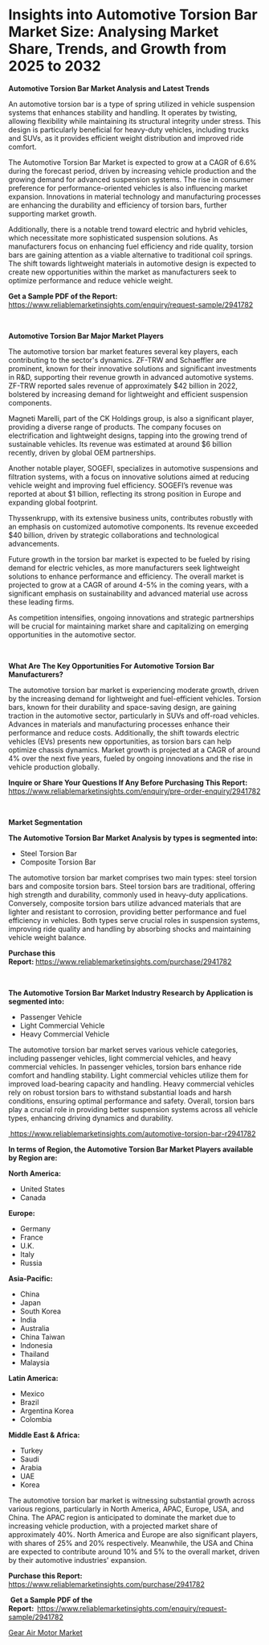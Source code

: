 <p><h1>Insights into Automotive Torsion Bar Market Size: Analysing Market Share, Trends, and Growth from 2025 to 2032</h1></p><p><strong>Automotive Torsion Bar Market Analysis and Latest Trends</strong></p>
<p><p>An automotive torsion bar is a type of spring utilized in vehicle suspension systems that enhances stability and handling. It operates by twisting, allowing flexibility while maintaining its structural integrity under stress. This design is particularly beneficial for heavy-duty vehicles, including trucks and SUVs, as it provides efficient weight distribution and improved ride comfort.</p><p>The Automotive Torsion Bar Market is expected to grow at a CAGR of 6.6% during the forecast period, driven by increasing vehicle production and the growing demand for advanced suspension systems. The rise in consumer preference for performance-oriented vehicles is also influencing market expansion. Innovations in material technology and manufacturing processes are enhancing the durability and efficiency of torsion bars, further supporting market growth.</p><p>Additionally, there is a notable trend toward electric and hybrid vehicles, which necessitate more sophisticated suspension solutions. As manufacturers focus on enhancing fuel efficiency and ride quality, torsion bars are gaining attention as a viable alternative to traditional coil springs. The shift towards lightweight materials in automotive design is expected to create new opportunities within the market as manufacturers seek to optimize performance and reduce vehicle weight.</p></p>
<p><strong>Get a Sample PDF of the Report:&nbsp;</strong> <a href="https://www.reliablemarketinsights.com/enquiry/request-sample/2941782?utm_campaign=2667&utm_medium=2&utm_source=Github&utm_content=ia&utm_term=15032025&utm_id=automotive-torsion-bar">https://www.reliablemarketinsights.com/enquiry/request-sample/2941782</a></p>
<p>&nbsp;</p>
<p><strong>Automotive Torsion Bar Major Market Players</strong></p>
<p><p>The automotive torsion bar market features several key players, each contributing to the sector's dynamics. ZF-TRW and Schaeffler are prominent, known for their innovative solutions and significant investments in R&D, supporting their revenue growth in advanced automotive systems. ZF-TRW reported sales revenue of approximately $42 billion in 2022, bolstered by increasing demand for lightweight and efficient suspension components.</p><p>Magneti Marelli, part of the CK Holdings group, is also a significant player, providing a diverse range of products. The company focuses on electrification and lightweight designs, tapping into the growing trend of sustainable vehicles. Its revenue was estimated at around $6 billion recently, driven by global OEM partnerships.</p><p>Another notable player, SOGEFI, specializes in automotive suspensions and filtration systems, with a focus on innovative solutions aimed at reducing vehicle weight and improving fuel efficiency. SOGEFI’s revenue was reported at about $1 billion, reflecting its strong position in Europe and expanding global footprint.</p><p>Thyssenkrupp, with its extensive business units, contributes robustly with an emphasis on customized automotive components. Its revenue exceeded $40 billion, driven by strategic collaborations and technological advancements.</p><p>Future growth in the torsion bar market is expected to be fueled by rising demand for electric vehicles, as more manufacturers seek lightweight solutions to enhance performance and efficiency. The overall market is projected to grow at a CAGR of around 4-5% in the coming years, with a significant emphasis on sustainability and advanced material use across these leading firms. </p><p>As competition intensifies, ongoing innovations and strategic partnerships will be crucial for maintaining market share and capitalizing on emerging opportunities in the automotive sector.</p></p>
<p>&nbsp;</p>
<p><strong>What Are The Key Opportunities For Automotive Torsion Bar Manufacturers?</strong></p>
<p><p>The automotive torsion bar market is experiencing moderate growth, driven by the increasing demand for lightweight and fuel-efficient vehicles. Torsion bars, known for their durability and space-saving design, are gaining traction in the automotive sector, particularly in SUVs and off-road vehicles. Advances in materials and manufacturing processes enhance their performance and reduce costs. Additionally, the shift towards electric vehicles (EVs) presents new opportunities, as torsion bars can help optimize chassis dynamics. Market growth is projected at a CAGR of around 4% over the next five years, fueled by ongoing innovations and the rise in vehicle production globally.</p></p>
<p><strong>Inquire or Share Your Questions If Any Before Purchasing This Report:</strong> <a href="https://www.reliablemarketinsights.com/enquiry/pre-order-enquiry/2941782?utm_campaign=2667&utm_medium=2&utm_source=Github&utm_content=ia&utm_term=15032025&utm_id=automotive-torsion-bar">https://www.reliablemarketinsights.com/enquiry/pre-order-enquiry/2941782</a></p>
<p>&nbsp;</p>
<p><strong>Market Segmentation</strong></p>
<p><strong>The Automotive Torsion Bar Market Analysis by types is segmented into:</strong></p>
<p><ul><li>Steel Torsion Bar</li><li>Composite Torsion Bar</li></ul></p>
<p><p>The automotive torsion bar market comprises two main types: steel torsion bars and composite torsion bars. Steel torsion bars are traditional, offering high strength and durability, commonly used in heavy-duty applications. Conversely, composite torsion bars utilize advanced materials that are lighter and resistant to corrosion, providing better performance and fuel efficiency in vehicles. Both types serve crucial roles in suspension systems, improving ride quality and handling by absorbing shocks and maintaining vehicle weight balance.</p></p>
<p><strong>Purchase this Report:&nbsp;</strong><a href="https://www.reliablemarketinsights.com/purchase/2941782?utm_campaign=2667&utm_medium=2&utm_source=Github&utm_content=ia&utm_term=15032025&utm_id=automotive-torsion-bar">https://www.reliablemarketinsights.com/purchase/2941782</a></p>
<p>&nbsp;</p>
<p><strong>The Automotive Torsion Bar Market Industry Research by Application is segmented into:</strong></p>
<p><ul><li>Passenger Vehicle</li><li>Light Commercial Vehicle</li><li>Heavy Commercial Vehicle</li></ul></p>
<p><p>The automotive torsion bar market serves various vehicle categories, including passenger vehicles, light commercial vehicles, and heavy commercial vehicles. In passenger vehicles, torsion bars enhance ride comfort and handling stability. Light commercial vehicles utilize them for improved load-bearing capacity and handling. Heavy commercial vehicles rely on robust torsion bars to withstand substantial loads and harsh conditions, ensuring optimal performance and safety. Overall, torsion bars play a crucial role in providing better suspension systems across all vehicle types, enhancing driving dynamics and durability.</p></p>
<p><a href="https://www.reliablemarketinsights.com/automotive-torsion-bar-r2941782?utm_campaign=2667&utm_medium=2&utm_source=Github&utm_content=ia&utm_term=15032025&utm_id=automotive-torsion-bar">&nbsp;https://www.reliablemarketinsights.com/automotive-torsion-bar-r2941782</a></p>
<p><strong>In terms of Region, the Automotive Torsion Bar Market Players available by Region are:</strong></p>
<p>
    <p> <strong> North America: </strong>
        <ul>
            <li>United States</li>
            <li>Canada</li>
        </ul>
        </p> 
    <p> <strong> Europe: </strong>
        <ul>
            <li>Germany</li>
            <li>France</li>
            <li>U.K.</li>
            <li>Italy</li>
            <li>Russia</li>
        </ul>
        </p> 
    <p> <strong> Asia-Pacific: </strong>
        <ul>
            <li>China</li>
            <li>Japan</li>
            <li>South Korea</li>
            <li>India</li>
            <li>Australia</li>
            <li>China Taiwan</li>
            <li>Indonesia</li>
            <li>Thailand</li>
            <li>Malaysia</li>
        </ul>
        </p> 
    <p> <strong> Latin America: </strong>
        <ul>
            <li>Mexico</li>
            <li>Brazil</li>
            <li>Argentina Korea</li>
            <li>Colombia</li>
        </ul>
        </p> 
    <p> <strong> Middle East & Africa: </strong>
        <ul>
            <li>Turkey</li>
            <li>Saudi</li>
            <li>Arabia</li>
            <li>UAE</li>
            <li>Korea</li>
        </ul>
    </p>
    </p>
<p><p>The automotive torsion bar market is witnessing substantial growth across various regions, particularly in North America, APAC, Europe, USA, and China. The APAC region is anticipated to dominate the market due to increasing vehicle production, with a projected market share of approximately 40%. North America and Europe are also significant players, with shares of 25% and 20% respectively. Meanwhile, the USA and China are expected to contribute around 10% and 5% to the overall market, driven by their automotive industries' expansion.</p></p>
<p><strong>Purchase this Report: </strong><a href="https://www.reliablemarketinsights.com/purchase/2941782?utm_campaign=2667&utm_medium=2&utm_source=Github&utm_content=ia&utm_term=15032025&utm_id=automotive-torsion-bar">https://www.reliablemarketinsights.com/purchase/2941782</a></p>
<p>&nbsp;<strong>Get a Sample PDF of the Report:&nbsp;&nbsp;</strong><a href="https://www.reliablemarketinsights.com/enquiry/request-sample/2941782?utm_campaign=2667&utm_medium=2&utm_source=Github&utm_content=ia&utm_term=15032025&utm_id=automotive-torsion-bar">https://www.reliablemarketinsights.com/enquiry/request-sample/2941782</a></p>
<p><strong></strong></p>
<p><p><a href="https://github.com/bholdsfofie/Market-Research-Report-List-1/blob/main/gear-air-motor-market.md?utm_campaign=2667&utm_medium=2&utm_source=Github&utm_content=ia&utm_term=15032025&utm_id=automotive-torsion-bar">Gear Air Motor Market</a></p></p>